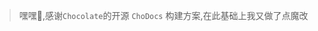 > 嘿嘿🤤,感谢`Chocolate`的开源 `ChoDocs` 构建方案,在此基础上我又做了点魔改

<script setup>
import {
  VPTeamPage,
  VPTeamPageTitle,
  VPTeamMembers
} from 'vitepress/theme';
import { icons } from './public/socialIcons';

const members = [
  {
    avatar: 'https://www.github.com/Chocolate1999.png',
    name: 'Choi Yang',
    title: 'open source developer, creator of ChoDocs.',
    links: [
      { icon: 'github', link: 'https://github.com/Chocolate1999' },
      { icon: 'twitter', link: 'https://twitter.com/ycyChocolate' },
      {
       icon: { svg: icons.bilibili } ,link: "https://space.bilibili.com/351534170",
      },
    ]
  },
]
</script>

<VPTeamPage>
  <VPTeamPageTitle>
    <template #title>
      感谢以下所有人的贡献与参与
    </template>
  </VPTeamPageTitle>
  <VPTeamMembers
    :members="members"
  />
</VPTeamPage>

